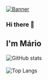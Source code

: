 [![Banner](https://github.com/jh3y/jh3y/raw/master/assets/header-banner_mc-01.svg)](http://marovski.github.io/)

### Hi there 👋

## I'm Mário

![GitHub stats](https://github-readme-stats.vercel.app/api?username=marovski&show_icons=true&theme=dracula&hide=prs,contribs) <br> <br>
![Top Langs](https://github-readme-stats.vercel.app/api/top-langs/?username=marovski&&layout=compact&hide=tex) <br> <br>


<!--
**marovski/marovski** is a ✨ _special_ ✨ repository because its `README.md` (this file) appears on your GitHub profile.

Here are some ideas to get you started:

- 🔭 I’m currently working on ...
- 🌱 I’m currently learning ...
- 👯 I’m looking to collaborate on ...
- 🤔 I’m looking for help with ...
- 💬 Ask me about ...
- 📫 How to reach me: ...
- 😄 Pronouns: ...
- ⚡ Fun fact: ...
-->
